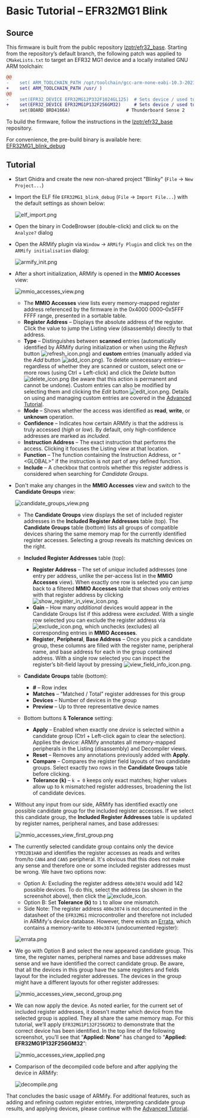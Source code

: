 # Basic Tutorial – EFR32MG1 Blink

## Source

This firmware is built from the public repository [lzptr/efr32\_base](https://github.com/lzptr/efr32_base).
Starting from the repository’s default branch, the following patch was applied to `CMakeLists.txt` to target an EFR32
MG1 device and a locally installed GNU ARM toolchain:

```diff
@@
-    set( ARM_TOOLCHAIN_PATH /opt/toolchain/gcc-arm-none-eabi-10.3-2021.10/ )
+    set( ARM_TOOLCHAIN_PATH /usr/ )
@@
-    set(EFR32_DEVICE EFR32MG12P332F1024GL125)  # Sets device / used to locate HAL files
+    set(EFR32_DEVICE EFR32MG1P132F256GM32)     # Sets device / used to locate HAL files
     set(BOARD BRD4166A)                     # Thunderboard Sense 2
```

To build the firmware, follow the instructions in the [lzptr/efr32\_base](https://github.com/lzptr/efr32_base)
repository.

For convenience, the pre-build binary is available here: [EFR32MG1_blink_debug](EFR32MG1_blink_debug)

## Tutorial

- Start Ghidra and create the new non-shared project "Blinky" (`File` → `New Project...`)
- Import the ELF file `EFR32MG1_blink_debug` (`File` → `Import File...`) with the default settings as shown below:

  ![elf_import.png](screens/elf_import.png)

- Open the binary in CodeBrowser (double-click) and click `No` on the `Analyze?` dialog
- Open the ARMify plugin via `Window` → `ARMify Plugin` and click `Yes` on the `ARMify initialisation` dialog:

  ![armify_init.png](screens/armify_init.png)

- After a short initialization, ARMify is opened in the **MMIO Accesses** view:

  ![mmio_accesses_view.png](screens/mmio_accesses_view.png)

    - The **MMIO Accesses** view lists every memory-mapped register address referenced by the firmware
      in the 0x4000 0000–0x5FFF FFFF range, presented in a sortable table.
    - **Register Address** – Displays the absolute address of the register.  
      Click the value to jump the Listing view (disassembly) directly to that address.
    - **Type** – Distinguishes between **scanned** entries (automatically identified by ARMify during
      initialization or when using the *Refresh* button ![refresh_icon.png](screens/refresh_icon.png)) and **custom**
      entries (manually added via the *Add* button ![add_icon.png](screens/add_icon.png)). To delete unnecessary
      entries—regardless of whether they are scanned or custom, select one or more rows (using Ctrl + Left-click) and
      click the *Delete* button ![delete_icon.png](screens/delete_icon.png) (be aware that this action is permanent
      and cannot be undone). Custom entries can also be modified by selecting them and clicking the *Edit*
      button ![edit_icon.png](screens/edit_icon.png). Details on using and managing custom entries are covered in the
      [Advanced Tutorial](../STM32F446/README.md).
    - **Mode** – Shows whether the access was identified as **read**, **write**, or **unknown** operation.
    - **Confidence** – Indicates how certain ARMify is that the address is truly accessed (*high* or *low*).
      By default, only high-confidence addresses are marked as *included*.
    - **Instruction Address** – The exact instruction that performs the access.
      Clicking it focuses the Listing view at that location.
    - **Function** – The function containing the Instruction Address, or "\<GLOBAL\>" if the
      instruction is not part of any defined function.
    - **Include** – A checkbox that controls whether this register address is considered when
      searching for *Candidate Groups*.

- Don't make any changes in the **MMIO Accesses** view and switch to the **Candidate Groups** view:

  ![candidate_groups_view.png](screens/candidate_groups_view.png)

    - The **Candidate Groups** view displays the set of included register addresses in the
      **Included Register Addresses** table (top). The **Candidate Groups** table (bottom) lists all groups of
      compatible devices sharing the same memory map for the currently identified register accesses. Selecting a group
      reveals its matching devices on
      the right.
    - **Included Register Addresses** table (top):
        - **Register Address** – The set of *unique* included addresses (one entry per address, unlike the per-access
          list in the **MMIO Accesses** view). When exactly one row is selected you can jump back to a filtered
          **MMIO Accesses** table that shows only entries with that register address by
          clicking ![show_register_in_view_icon.png](screens/show_register_in_view_icon.png).
        - **Gain** – How many *additional* devices would appear in the Candidate Groups list if this address were
          *excluded*. With a single row selected you can exclude the register address via
          ![exclude_icon.png](screens/exclude_icon.png), which unchecks (excludes) all corresponding entries in
          **MMIO Accesses**.
        - **Register**, **Peripheral**, **Base Address** – Once you pick a candidate group,
          these columns are filled with the register name, peripheral name, and base address
          for each in the group contained address. With a single row selected you can inspect the register’s bit-field
          layout by pressing ![view_field_info_icon.png](screens/view_field_info_icon.png).

    - **Candidate Groups** table (bottom):
        - **#** – Row index
        - **Matches** – “Matched / Total” register addresses for this group
        - **Devices** – Number of devices in the group
        - **Preview** – Up to three representative device names

    - Bottom buttons & **Tolerance** setting:
        - **Apply** – Enabled when exactly one *device* is selected within a candidate group (Ctrl + Left-click again to
          clear the selection). Applies the device: ARMify annotates all memory-mapped peripherals in the
          Listing (disassembly) and Decompiler views.
        - **Reset** – Removes any annotations previously added with **Apply**.
        - **Compare** – Compares the register field layouts of two candidate groups. Select exactly two rows in the
          **Candidate Groups** table before clicking.
        - **Tolerance (k)** – `k = 0` keeps only exact matches; higher values allow up to k mismatched register
          addresses, broadening the list of candidate devices.
- Without any input from our side, ARMify has identified exactly one possible candidate group for the included register
  accesses. If we select this candidate group, the **Included Register Addresses** table is updated by register names,
  peripheral names, and base addresses:

  ![mmio_accesses_view_first_group.png](screens/mmio_accesses_view_first_group.png)

- The currently selected candidate group contains only the device `YTM32B1HA0` and identifies the register accesses as
  reads and writes from/to `CAN4` and `CAN5` peripheral. It's obvious that this does not make any sense and therefore
  one or some included register addresses must be wrong. We have two options now:
    - Option A: Excluding the register address `400e3074` would add 142 possible devices. To do this, select the
      address (as shown in the screenshot above), then click the ![exclude_icon](screens/exclude_icon.png).
    - Option B: Set **Tolerance (k)** to `1` to allow one mismatch.
    - Side Note: The register address `400e3074` is not documented in the datasheet of the `EFR32MG1`
      microcontroller and therefore not included in ARMify's device database. However, there exists
      an [Errata](https://www.silabs.com/documents/public/errata/efr32mg1-errata.pdf), which contains a memory-write to
      `400e3074` (undocumented register):

  ![errata.png](screens/errata.png)

- We go with Option B and select the new appeared candidate group. This time, the register names, peripheral names and
  base addresses make sense and we have identified the correct candidate group. Be aware, that all the devices in this
  group have the same registers and fields layout for the included register addresses. The devices in the group might
  have a different layouts for other register addresses:

  ![mmio_accesses_view_second_group.png](screens/mmio_accesses_view_second_group.png)

- We can now apply the device. As noted earlier, for the current set of included register addresses, it doesn't matter
  which device from the selected group is applied. They all share the same memory map. For this tutorial, we’ll apply
  `EFR32MG1P132F256GM32` to demonstrate that the correct device has been identified.
  In the top line of the following screenshot, you’ll see that “**Applied: None**” has changed to “**Applied:
  EFR32MG1P132F256GM32**”:

  ![mmio_accesses_view_applied.png](screens/mmio_accesses_view_applied.png)

- Comparison of the decompiled code before and after applying the device in ARMify:

  ![decompile.png](../../screens/decompile.png)

That concludes the basic usage of ARMify. For additional features, such as adding and refining custom register entries,
interpreting candidate group results, and applying devices, please continue with
the [Advanced Tutorial](../STM32F446/README.md).